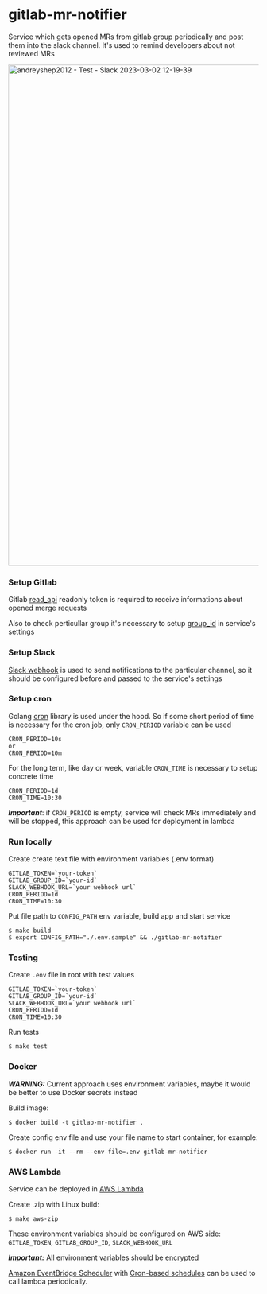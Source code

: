 # gitlab-mr-notifier

Service which gets opened MRs from gitlab group periodically and post them into the slack channel. It's used to remind developers about not reviewed MRs

<img width="1008" alt="andreyshep2012 - Test - Slack 2023-03-02 12-19-39" src="https://user-images.githubusercontent.com/30069672/222518158-d605712a-07b3-456f-b4c0-7bb5ee46170e.png">

### Setup Gitlab

Gitlab [read_api](https://docs.gitlab.com/ee/user/project/settings/project_access_tokens.html#create-a-project-access-token) readonly token is required to receive informations about opened merge requests

Also to check perticullar group it's necessary to setup [group_id](https://docs.gitlab.com/ee/user/group/) in service's settings


### Setup Slack

[Slack webhook](https://api.slack.com/messaging/webhooks) is used to send notifications to the particular channel, so it should be configured before and passed to the service's settings

### Setup cron

Golang [cron](github.com/go-co-op/gocron) library is used under the hood. So if some short period of time is necessary for the cron job, only `CRON_PERIOD` variable can be used 

```
CRON_PERIOD=10s
or
CRON_PERIOD=10m
```

For the long term, like day or week, variable `CRON_TIME` is necessary to setup concrete time

```
CRON_PERIOD=1d
CRON_TIME=10:30
```

_**Important**_: if `CRON_PERIOD` is empty, service will check MRs immediately and will be stopped, this approach can be used for deployment in lambda

### Run locally

Create create text file with environment variables (.env format)

```
GITLAB_TOKEN=`your-token`
GITLAB_GROUP_ID=`your-id`
SLACK_WEBHOOK_URL=`your webhook url`
CRON_PERIOD=1d
CRON_TIME=10:30
```

Put file path to `CONFIG_PATH` env variable, build app and start service

```
$ make build
$ export CONFIG_PATH="./.env.sample" && ./gitlab-mr-notifier
```


### Testing

Create `.env` file in root with test values

```
GITLAB_TOKEN=`your-token`
GITLAB_GROUP_ID=`your-id`
SLACK_WEBHOOK_URL=`your webhook url`
CRON_PERIOD=1d
CRON_TIME=10:30
```

Run tests

```
$ make test
```

### Docker

**_WARNING:_** Current approach uses environment variables, maybe it would be better to use Docker secrets instead

Build image:

```
$ docker build -t gitlab-mr-notifier .
```

Create config env file and use your file name to start container, for example:

```
$ docker run -it --rm --env-file=.env gitlab-mr-notifier
```

### AWS Lambda

Service can be deployed in [AWS Lambda](https://docs.aws.amazon.com/lambda/index.html)

Create .zip with Linux build:

```
$ make aws-zip
```

These environment variables should be configured on AWS side: `GITLAB_TOKEN`, `GITLAB_GROUP_ID`, `SLACK_WEBHOOK_URL`

**_Important:_** All environment variables should be [encrypted](https://docs.aws.amazon.com/lambda/latest/dg/configuration-envvars.html)

[Amazon EventBridge Scheduler](https://aws.amazon.com/blogs/compute/introducing-amazon-eventbridge-scheduler/) with [Cron-based schedules](https://docs.aws.amazon.com/scheduler/latest/UserGuide/schedule-types.html?icmpid=docs_console_unmapped#cron-based) can be used to call lambda periodically.



